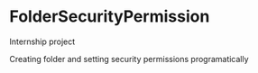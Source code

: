 # FolderSecurityPermission
Internship project

Creating folder and setting security permissions programatically

